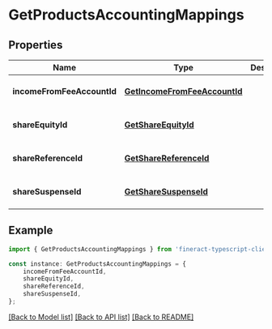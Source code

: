 # GetProductsAccountingMappings


## Properties

Name | Type | Description | Notes
------------ | ------------- | ------------- | -------------
**incomeFromFeeAccountId** | [**GetIncomeFromFeeAccountId**](GetIncomeFromFeeAccountId.md) |  | [optional] [default to undefined]
**shareEquityId** | [**GetShareEquityId**](GetShareEquityId.md) |  | [optional] [default to undefined]
**shareReferenceId** | [**GetShareReferenceId**](GetShareReferenceId.md) |  | [optional] [default to undefined]
**shareSuspenseId** | [**GetShareSuspenseId**](GetShareSuspenseId.md) |  | [optional] [default to undefined]

## Example

```typescript
import { GetProductsAccountingMappings } from 'fineract-typescript-client';

const instance: GetProductsAccountingMappings = {
    incomeFromFeeAccountId,
    shareEquityId,
    shareReferenceId,
    shareSuspenseId,
};
```

[[Back to Model list]](../README.md#documentation-for-models) [[Back to API list]](../README.md#documentation-for-api-endpoints) [[Back to README]](../README.md)
